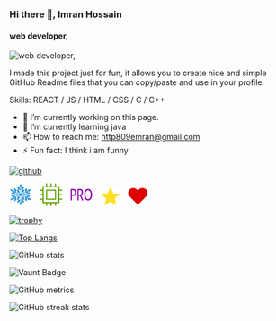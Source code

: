 ### Hi there 👋, Imran Hossain
#### web developer,
![web developer,](https://arturssmirnovs.github.io/github-profile-readme-generator/images/banner.png)

I made this project just for fun, it allows you to create nice and simple GitHub Readme files that you can copy/paste and use in your profile.

Skills:  REACT / JS / HTML / CSS / C / C++

- 🔭 I’m currently working on this page. 
- 🌱 I’m currently learning java 
- 📫 How to reach me: http809emran@gmail.com 
- ⚡ Fun fact: I think i am funny 


[<img src='https://cdn.jsdelivr.net/npm/simple-icons@3.0.1/icons/github.svg' alt='github' height='40'>](https://github.com/ImranHossain)  

<a href='https://archiveprogram.github.com/'><img src='https://raw.githubusercontent.com/acervenky/animated-github-badges/master/assets/acbadge.gif' width='40' height='40'></a> <a href='https://docs.github.com/en/developers'><img src='https://raw.githubusercontent.com/acervenky/animated-github-badges/master/assets/devbadge.gif' width='40' height='40'></a> <a href='https://github.com/pricing'><img src='https://raw.githubusercontent.com/acervenky/animated-github-badges/master/assets/pro.gif' width='40' height='40'></a> <a href='https://stars.github.com/'><img src='https://raw.githubusercontent.com/acervenky/animated-github-badges/master/assets/starbadge.gif' width='35' height='35'></a> <a href='https://docs.github.com/en/github/supporting-the-open-source-community-with-github-sponsors'><img src='https://raw.githubusercontent.com/acervenky/animated-github-badges/master/assets/sponsorbadge.gif' width='35' height='35'></a> 

[![trophy](https://github-profile-trophy.vercel.app/?username=ImranHossain)](https://github.com/ryo-ma/github-profile-trophy)

[![Top Langs](https://github-readme-stats.vercel.app/api/top-langs/?username=ImranHossain)](https://github.com/anuraghazra/github-readme-stats)

![GitHub stats](https://github-readme-stats.vercel.app/api?username=ImranHossain&show_icons=true)  

![Vaunt Badge](https://api.vaunt.dev/v1/github/entities/ImranHossain/contributions?format=svg&private=false)  

![GitHub metrics](https://metrics.lecoq.io/ImranHossain)  

![GitHub streak stats](https://streak-stats.demolab.com/?user=ImranHossain)  

